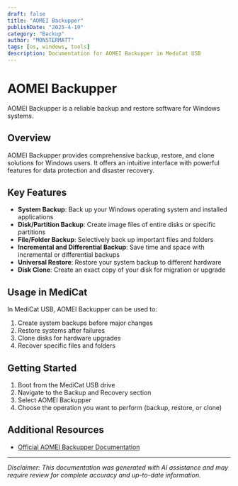 ```yaml
---
draft: false
title: "AOMEI Backupper"
publishDate: "2025-4-19"
category: "Backup"
author: "MON5TERMATT"
tags: [os, windows, tools]
description: Documentation for AOMEI Backupper in MediCat USB
---
```


# AOMEI Backupper

AOMEI Backupper is a reliable backup and restore software for Windows systems.

## Overview

AOMEI Backupper provides comprehensive backup, restore, and clone solutions for Windows users. It offers an intuitive interface with powerful features for data protection and disaster recovery.

## Key Features

- **System Backup**: Back up your Windows operating system and installed applications
- **Disk/Partition Backup**: Create image files of entire disks or specific partitions
- **File/Folder Backup**: Selectively back up important files and folders
- **Incremental and Differential Backup**: Save time and space with incremental or differential backups
- **Universal Restore**: Restore your system backup to different hardware
- **Disk Clone**: Create an exact copy of your disk for migration or upgrade

## Usage in MediCat

In MediCat USB, AOMEI Backupper can be used to:

1. Create system backups before major changes
2. Restore systems after failures
3. Clone disks for hardware upgrades
4. Recover specific files and folders

## Getting Started

1. Boot from the MediCat USB drive
2. Navigate to the Backup and Recovery section
3. Select AOMEI Backupper
4. Choose the operation you want to perform (backup, restore, or clone)

## Additional Resources

- [Official AOMEI Backupper Documentation](https://www.ubackup.com/help/?_di_c=ZGV2X2lkXzc2ZTRlODc2LTJlODUtNDdjNC1hYzkwLTQyZTg3ZjIwODE4OQ==)

---

*Disclaimer: This documentation was generated with AI assistance and may require review for complete accuracy and up-to-date information.*
